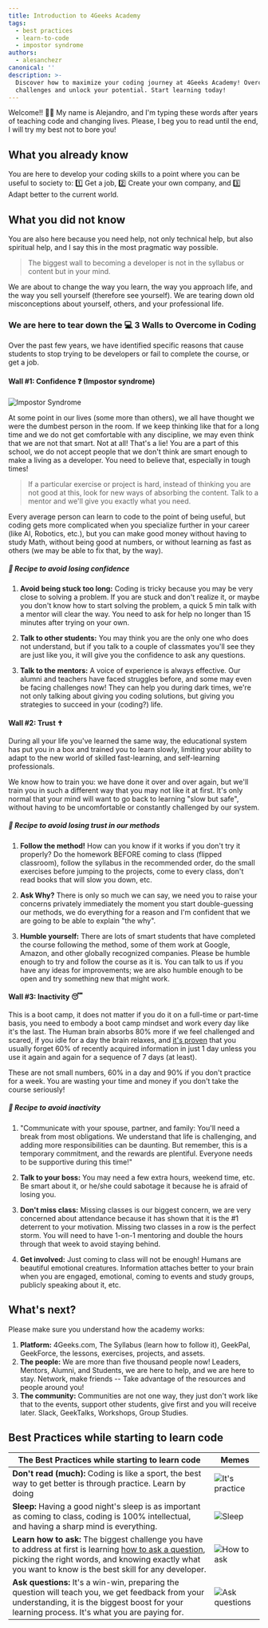 ```yaml
---
title: Introduction to 4Geeks Academy
tags:
  - best practices
  - learn-to-code
  - impostor syndrome
authors:
  - alesanchezr
canonical: ''
description: >-
  Discover how to maximize your coding journey at 4Geeks Academy! Overcome
  challenges and unlock your potential. Start learning today!
---
```

Welcome!! 🤩👏 My name is Alejandro, and I'm typing these words after years of teaching code and changing lives. Please, I beg you to read until the end, I will try my best not to bore you!

## What you already know

You are here to develop your coding skills to a point where you can be useful to society to: 1️⃣ Get a job, 2️⃣ Create your own company, and 3️⃣ Adapt better to the current world.

## What you did not know

You are also here because you need help, not only technical help, but also spiritual help, and I say this in the most pragmatic way possible.

> The biggest wall to becoming a developer is not in the syllabus or content but in your mind.

We are about to change the way you learn, the way you approach life, and the way you sell yourself (therefore see yourself). We are tearing down old misconceptions about yourself, others, and your professional life.

### We are here to tear down the 💻 3 Walls to Overcome in Coding 

Over the past few years, we have identified specific reasons that cause students to stop trying to be developers or fail to complete the course, or get a job. 

#### Wall #1: Confidence ❓ (Impostor syndrome)

![Impostor Syndrome](https://github.com/breatheco-de/content/blob/master/src/assets/images/6cf4655f-665f-4f68-b021-f34238cedd69.png?raw=true)

At some point in our lives (some more than others), we all have thought we were the dumbest person in the room. If we keep thinking like that for a long time and we do not get comfortable with any discipline, we may even think that we are not that smart. Not at all! That's a lie! You are a part of this school, we do not accept people that we don't think are smart enough to make a living as a developer. You need to believe that, especially in tough times!

> If a particular exercise or project is hard, instead of thinking you are not good at this, look for new ways of absorbing the content. Talk to a mentor and we'll give you exactly what you need.

Every average person can learn to code to the point of being useful, but coding gets more complicated when you specialize further in your career (like AI, Robotics, etc.), but you can make good money without having to study Math, without being good at numbers, or without learning as fast as others (we may be able to fix that, by the way).

##### 📝 Recipe to avoid losing confidence

1. **Avoid being stuck too long:** Coding is tricky because you may be very close to solving a problem. If you are stuck and don't realize it, or maybe you don't know how to start solving the problem, a quick 5 min talk with a mentor will clear the way. You need to ask for help no longer than 15 minutes after trying on your own.

2. **Talk to other students:** You may think you are the only one who does not understand, but if you talk to a couple of classmates you'll see they are just like you, it will give you the confidence to ask any questions.

3. **Talk to the mentors:** A voice of experience is always effective. Our alumni and teachers have faced struggles before, and some may even be facing challenges now! They can help you during dark times, we're not only talking about giving you coding solutions, but giving you strategies to succeed in your (coding?) life.

#### Wall #2: Trust ✝

During all your life you've learned the same way, the educational system has put you in a box and trained you to learn slowly, limiting your ability to adapt to the new world of skilled fast-learning, and self-learning professionals.

We know how to train you: we have done it over and over again, but we'll train you in such a different way that you may not like it at first. It's only normal that your mind will want to go back to learning "slow but safe", without having to be uncomfortable or constantly challenged by our system.

##### 📝 Recipe to avoid losing trust in our methods

1. **Follow the method!** How can you know if it works if you don't try it properly? Do the homework BEFORE coming to class (flipped classroom), follow the syllabus in the recommended order, do the small exercises before jumping to the projects, come to every class, don't read books that will slow you down, etc.

2. **Ask Why?** There is only so much we can say, we need you to raise your concerns privately immediately the moment you start double-guessing our methods, we do everything for a reason and I'm confident that we are going to be able to explain "the why".

3. **Humble yourself:** There are lots of smart students that have completed the course following the method, some of them work at Google, Amazon, and other globally recognized companies. Please be humble enough to try and follow the course as it is. You can talk to us if you have any ideas for improvements; we are also humble enough to be open and try something new that might work.

#### Wall #3: Inactivity 😴 

This is a boot camp, it does not matter if you do it on a full-time or part-time basis, you need to embody a boot camp mindset and work every day like it's the last. The Human brain absorbs 80% more if we feel challenged and scared, if you idle for a day the brain relaxes, and [it's proven](https://www.youtube.com/watch?v=h5PLO4XAXhs) that you usually forget 60% of recently acquired information in just 1 day unless you use it again and again for a sequence of 7 days (at least).  

These are not small numbers, 60% in a day and 90% if you don't practice for a week. You are wasting your time and money if you don't take the course seriously! 

##### 📝 Recipe to avoid inactivity

1. "Communicate with your spouse, partner, and family: You'll need a break from most obligations. We understand that life is challenging, and adding more responsibilities can be daunting. But remember, this is a temporary commitment, and the rewards are plentiful. Everyone needs to be supportive during this time!"

2. **Talk to your boss:** You may need a few extra hours, weekend time, etc. Be smart about it, or he/she could sabotage it because he is afraid of losing you.

3. **Don't miss class:** Missing classes is our biggest concern, we are very concerned about attendance because it has shown that it is the #1 deterrent to your motivation. Missing two classes in a row is the perfect storm. You will need to have 1-on-1 mentoring and double the hours through that week to avoid staying behind.

4. **Get involved:** Just coming to class will not be enough! Humans are beautiful emotional creatures. Information attaches better to your brain when you are engaged, emotional, coming to events and study groups, publicly speaking about it, etc. 

## What's next?

Please make sure you understand how the academy works:

1. **Platform:** 4Geeks.com, The Syllabus (learn how to follow it), GeekPal, GeekForce, the lessons, exercises, projects, and assets.
2. **The people:** We are more than five thousand people now! Leaders, Mentors, Alumni, and Students, we are here to help, and we are here to stay. Network, make friends -- Take advantage of the resources and people around you!
3. **The community:** Communities are not one way, they just don't work like that to the events, support other students, give first and you will receive later. Slack, GeekTalks, Workshops, Group Studies.


## Best Practices while starting to learn code

| The Best Practices while starting to learn code  | Memes |
| ---   | ----      |
| **Don't read (much):** Coding is like a sport, the best way to get better is through practice. Learn by doing |    ![It's practice](https://github.com/breatheco-de/content/blob/master/src/content/lesson/../../assets/images/01868f7d-4949-4e15-85da-8042ea24a11a.jpeg?raw=true) |
| **Sleep:** Having a good night's sleep is as important as coming to class, coding is 100% intellectual, and having a sharp mind is everything. | ![Sleep](https://github.com/breatheco-de/content/blob/master/src/content/lesson/../../assets/images/d29be460-cc2e-42e6-bf92-f9516fd7b21a.jpeg?raw=true) |
| **Learn how to ask:** The biggest challenge you have to address at first is learning [how to ask a question](https://content.breatheco.de/how-to/ask), picking the right words, and knowing exactly what you want to know is the best skill for any developer. | ![How to ask](https://github.com/breatheco-de/content/blob/master/src/content/lesson/../../assets/images/fdb86b48-fb0b-4841-8d4d-60d4dbf4d70c.jpeg?raw=true) |
| **Ask questions:** It's a win-win, preparing the question will teach you, we get feedback from your understanding, it is the biggest boost for your learning process. It's what you are paying for. | ![Ask questions](https://github.com/breatheco-de/content/blob/master/src/content/lesson/../../assets/images/5e975e91-1447-4117-b50b-b00df99a88a5.jpeg?raw=true) |
